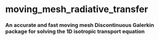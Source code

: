 # moving_mesh_radiative_transfer
### An accurate and fast moving mesh Discontinuous Galerkin package for solving the 1D isotropic transport equation

